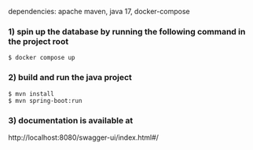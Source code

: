 dependencies: apache maven, java 17, docker-compose

### 1) spin up the database by running the following command in the project root
```shell
$ docker compose up
```

### 2) build and run the java project
```shell
$ mvn install
$ mvn spring-boot:run
```
### 3) documentation is available at
http://localhost:8080/swagger-ui/index.html#/
